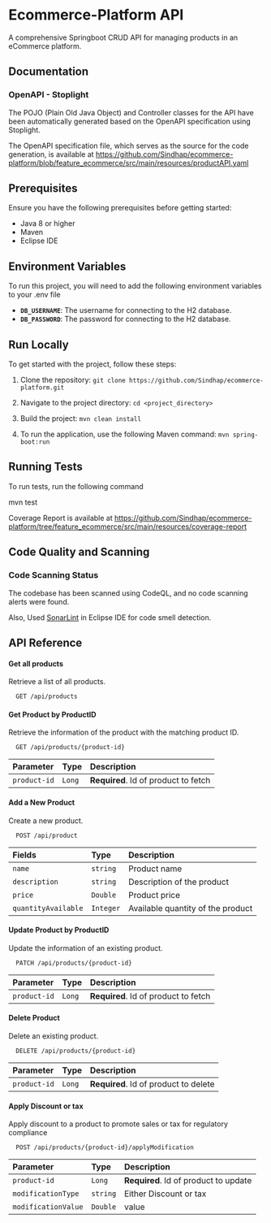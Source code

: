 # Ecommerce-Platform API 


A comprehensive Springboot CRUD API for managing products in an eCommerce platform.



## Documentation

### OpenAPI - Stoplight

The POJO (Plain Old Java Object) and Controller classes for the API have been automatically generated based on the OpenAPI specification using Stoplight. 

The OpenAPI specification file, which serves as the source for the code generation, is available at https://github.com/Sindhap/ecommerce-platform/blob/feature_ecommerce/src/main/resources/productAPI.yaml

## Prerequisites

Ensure you have the following prerequisites before getting started:

- Java 8 or higher
- Maven
- Eclipse IDE 


## Environment Variables

To run this project, you will need to add the following environment variables to your .env file

- **`DB_USERNAME`**: The username for connecting to the H2 database.
- **`DB_PASSWORD`**: The password for connecting to the H2 database.

## Run Locally

To get started with the project, follow these steps:

1. Clone the repository: `git clone https://github.com/Sindhap/ecommerce-platform.git`

2. Navigate to the project directory: `cd <project_directory>`

3. Build the project: `mvn clean install`

4. To run the application, use the following Maven command:
 `mvn spring-boot:run`
 
## Running Tests

To run tests, run the following command

mvn test

Coverage Report is available at https://github.com/Sindhap/ecommerce-platform/tree/feature_ecommerce/src/main/resources/coverage-report

## Code Quality and Scanning

### Code Scanning Status

The codebase has been scanned using CodeQL, and no code scanning alerts were found.

Also, Used [SonarLint](https://www.sonarlint.org/) in Eclipse IDE for code smell detection.

## API Reference

#### Get all products

Retrieve a list of all products.

```http
  GET /api/products
```

#### Get Product by ProductID

Retrieve the information of the product with the matching product ID.

```http
  GET /api/products/{product-id}
```

| Parameter | Type     | Description                       |
| :-------- | :------- | :-------------------------------- |
| `product-id`      | `Long` | **Required**. Id of product to fetch |

#### Add a New Product

Create a new product.

```http
  POST /api/product
```

| Fields | Type     | Description                       |
| :-------- | :------- | :-------------------------------- |
| `name`      | `string` | Product name |
| `description`      | `string` | Description of the product |
| `price`      | `Double` | Product price |
| `quantityAvailable`      | `Integer` | Available quantity of the product |


#### Update Product by ProductID

Update the information of an existing product.

```http
  PATCH /api/products/{product-id}
```

| Parameter | Type     | Description                       |
| :-------- | :------- | :-------------------------------- |
| `product-id`      | `Long` | **Required**. Id of product to fetch |

#### Delete Product

Delete an existing product.

```http
  DELETE /api/products/{product-id}
```

| Parameter | Type     | Description                       |
| :-------- | :------- | :-------------------------------- |
| `product-id`      | `Long` | **Required**. Id of product to delete |

#### Apply Discount or tax

Apply discount to a product to promote sales or tax for regulatory compliance

```http
  POST /api/products/{product-id}/applyModification
```

| Parameter | Type     | Description                       |
| :-------- | :------- | :-------------------------------- |
| `product-id`      | `Long` | **Required**. Id of product to update |
| `modificationType`      | `string` |  Either Discount or tax |
| `modificationValue`      | `Double` |  value |


